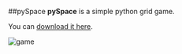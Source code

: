##pySpace
**pySpace** is a simple python grid game.


You can [download it here](https://github.com/weifan23/pySpace/archive/master.zip).



![game](https://i.imgur.com/alljbar.png)

